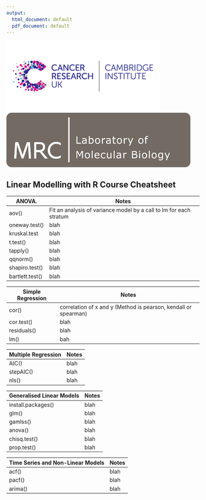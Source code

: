 ```yaml
---
output:
  html_document: default
  pdf_document: default
---
```

![](logos/CRUK_CI_logo.png)![](logos/LMB_logo_small.png)
## Linear Modelling with R Course Cheatsheet
  
| **ANOVA**.  | Notes  |
| --- | --- |
| aov()  | Fit an analysis of variance model by a call to lm for each stratum  |
| oneway.test() | blah  |
| kruskal.test  |  blah |
| t.test()  | blah  |
| tapply()  | blah  |
| qqnorm()  | blah  |
| shapiro.test()  | blah  |
| bartlett.test() | blah  |

| **Simple Regression**  | Notes |  
| --- | --- |
| cor()  | correlation of x and y (Method is pearson, kendall or spearman) |   
| cor.test()  |  blah |   
| residuals()  | blah  | 
| lm()  | bah  |

| **Multiple Regression**  | Notes  |
| --- | --- |
| AIC()  | blah  |
| stepAIC()  | blah  |
| nls()  | blah  |

| **Generalised Linear Models**  | Notes  |
| --- | --- |
| install.packages()  | blah  |
| glm()  | blah  |
| gamlss()  | blah  |
| anova()  | blah  |
| chisq.test()  | blah  |
| prop.test()  | blah  |

| **Time Series and Non-Linear Models**  | Notes  |
| --- | --- |
| acf()  | blah  |
| pacf()  | blah  |
| arima()  | blah  |
  




